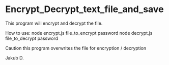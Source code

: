 # Encrypt_Decrypt_text_file_and_save
This program will encrypt and decrypt the file. 

How to use:
node encrypt.js file_to_encrypt password
node decrypt.js file_to_decrypt password

Caution this program overwrites the file for encryption / decryption

Jakub D.
